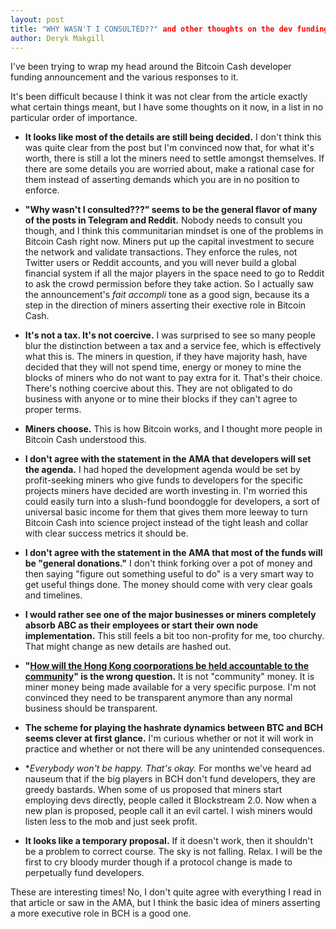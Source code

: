 ```yaml
---
layout: post
title: "WHY WASN'T I CONSULTED??" and other thoughts on the dev funding announcement
author: Deryk Makgill
---
```


I've been trying to wrap my head around the Bitcoin Cash developer funding announcement and the various responses to it.

It's been difficult because I think it was not clear from the article exactly what certain things meant, but I have some thoughts on it now, in a list in no particular order of importance.

- **It looks like most of the details are still being decided.** I don't think this was quite clear from the post but I'm convinced now that, for what it's worth, there is still a lot the miners need to settle amongst themselves. If there are some details you are worried about, make a rational case for them instead of asserting demands which you are in no position to enforce.

- **"Why wasn't I consulted???" seems to be the general flavor of many of the posts in Telegram and Reddit.** Nobody needs to consult you though, and I think this communitarian mindset is one of the problems in Bitcoin Cash right now. Miners put up the capital investment to secure the network and validate transactions. They enforce the rules, not Twitter users or Reddit accounts, and you will never build a global financial system if all the major players in the space need to go to Reddit to ask the crowd permission before they take action. So I actually saw the announcement's *fait accompli* tone as a good sign, because its a step in the direction of miners asserting their exective role in Bitcoin Cash.

- **It's not a tax. It's not coercive.** I was surprised to see so many people blur the distinction between a tax and a service fee, which is effectively what this is. The miners in question, if they have majority hash, have decided that they will not spend time, energy or money to mine the blocks of miners who do not want to pay extra for it. That's their choice. There's nothing coercive about this. They are not obligated to do business with anyone or to mine their blocks if they can't agree to proper terms.

- **Miners choose.** This is how Bitcoin works, and I thought more people in Bitcoin Cash understood this.

- **I don't agree with the statement in the AMA that developers will set the agenda.** I had hoped the development agenda would be set by profit-seeking miners who give funds to developers for the specific projects miners have decided are worth investing in. I'm worried this could easily turn into a slush-fund boondoggle for developers, a sort of universal basic income for them that gives them more leeway to turn Bitcoin Cash into science project instead of the tight leash and collar with clear success metrics it should be. 

- **I don't agree with the statement in the AMA that most of the funds will be "general donations."** I don't think forking over a pot of money and then saying "figure out something useful to do" is a very smart way to get useful things done. The money should come with very clear goals and timelines.

- **I would rather see one of the major businesses or miners completely absorb ABC as their employees or start their own node implementation.**  This still feels a bit too non-profity for me, too churchy. That might change as new details are hashed out.

- **"[How will the Hong Kong coorporations be held accountable to the community](https://read.cash/@Jake/some-thoughts-questions-on-jiang-zhuoers-miner-funding-announcement-84549728)" is the wrong question.** It is not "community" money. It is miner money being made available for a very specific purpose. I'm not convinced they need to be transparent anymore than any normal business should be transparent.

- **The scheme for playing the hashrate dynamics between BTC and BCH seems clever at first glance.** I'm curious whether or not it will work in practice and whether or not there will be any unintended consequences.

- **Everybody won't be happy. That's okay.* For months we've heard ad nauseum that if the big players in BCH don't fund developers, they are greedy bastards. When some of us proposed that miners start employing devs directly, people called it Blockstream 2.0. Now when a new plan is proposed, people call it an evil cartel. I wish miners would listen less to the mob and just seek profit.

- **It looks like a temporary proposal.** If it doesn't work, then it shouldn't be a problem to correct course. The sky is not falling. Relax. I will be the first to cry bloody murder though if a protocol change is made to perpetually fund developers.

These are interesting times! No, I don't quite agree with everything I read in that article or saw in the AMA, but I think the basic idea of miners asserting a more executive role in BCH is a good one. 


